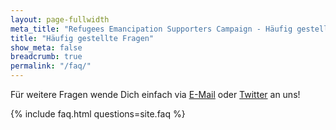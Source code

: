 ```yaml
---
layout: page-fullwidth
meta_title: "Refugees Emancipation Supporters Campaign - Häufig gestellte Fragen"
title: "Häufig gestellte Fragen"
show_meta: false
breadcrumb: true
permalink: "/faq/"
---
```


Für weitere Fragen wende Dich einfach via [E-Mail](mailto:support@refugeesemancipation.com) oder [Twitter]() an uns!

{% include faq.html questions=site.faq %}
